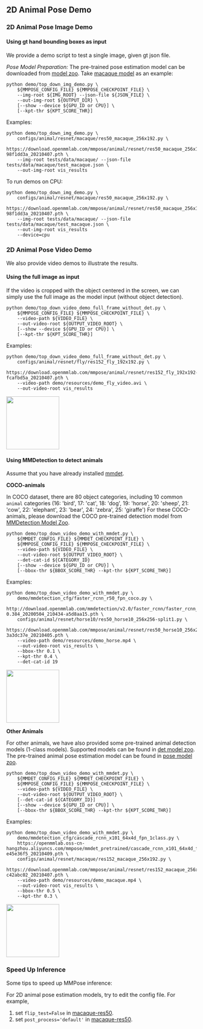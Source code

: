 ## 2D Animal Pose Demo

### 2D Animal Pose Image Demo

#### Using gt hand bounding boxes as input

We provide a demo script to test a single image, given gt json file.

*Pose Model Preparation:*
The pre-trained pose estimation model can be downloaded from [model zoo](https://mmpose.readthedocs.io/en/latest/animal_models.html#).
Take [macaque model](https://download.openmmlab.com/mmpose/animal/resnet/res50_macaque_256x192-98f1dd3a_20210407.pth) as an example:

```shell
python demo/top_down_img_demo.py \
    ${MMPOSE_CONFIG_FILE} ${MMPOSE_CHECKPOINT_FILE} \
    --img-root ${IMG_ROOT} --json-file ${JSON_FILE} \
    --out-img-root ${OUTPUT_DIR} \
    [--show --device ${GPU_ID or CPU}] \
    [--kpt-thr ${KPT_SCORE_THR}]
```

Examples:

```shell
python demo/top_down_img_demo.py \
    configs/animal/resnet/macaque/res50_macaque_256x192.py \
    https://download.openmmlab.com/mmpose/animal/resnet/res50_macaque_256x192-98f1dd3a_20210407.pth \
    --img-root tests/data/macaque/ --json-file tests/data/macaque/test_macaque.json \
    --out-img-root vis_results
```

To run demos on CPU:

```shell
python demo/top_down_img_demo.py \
    configs/animal/resnet/macaque/res50_macaque_256x192.py \
    https://download.openmmlab.com/mmpose/animal/resnet/res50_macaque_256x192-98f1dd3a_20210407.pth \
    --img-root tests/data/macaque/ --json-file tests/data/macaque/test_macaque.json \
    --out-img-root vis_results
    --device=cpu
```

### 2D Animal Pose Video Demo

We also provide video demos to illustrate the results.

#### Using the full image as input

If the video is cropped with the object centered in the screen, we can simply use the full image as the model input (without object detection).

```shell
python demo/top_down_video_demo_full_frame_without_det.py \
    ${MMPOSE_CONFIG_FILE} ${MMPOSE_CHECKPOINT_FILE} \
    --video-path ${VIDEO_FILE} \
    --out-video-root ${OUTPUT_VIDEO_ROOT} \
    [--show --device ${GPU_ID or CPU}] \
    [--kpt-thr ${KPT_SCORE_THR}]
```

Examples:

```shell
python demo/top_down_video_demo_full_frame_without_det.py \
    configs/animal/resnet/fly/res152_fly_192x192.py \
    https://download.openmmlab.com/mmpose/animal/resnet/res152_fly_192x192-fcafbd5a_20210407.pth \
    --video-path demo/resources/demo_fly_video.avi \
    --out-video-root vis_results
```

<img src="https://user-images.githubusercontent.com/11788150/114023530-944c8280-98a5-11eb-86b0-5f6d3e232af0.gif" height="140px" alt><br>

#### Using MMDetection to detect animals

Assume that you have already installed [mmdet](https://github.com/open-mmlab/mmdetection).

**COCO-animals**

In COCO dataset, there are 80 object categories, including 10 common `animal` categories (16: 'bird', 17: 'cat', 18: 'dog', 19: 'horse', 20: 'sheep', 21: 'cow', 22: 'elephant', 23: 'bear', 24: 'zebra', 25: 'giraffe')
For these COCO-animals, please download the COCO pre-trained detection model from [MMDetection Model Zoo](https://mmdetection.readthedocs.io/en/latest/model_zoo.html).

```shell
python demo/top_down_video_demo_with_mmdet.py \
    ${MMDET_CONFIG_FILE} ${MMDET_CHECKPOINT_FILE} \
    ${MMPOSE_CONFIG_FILE} ${MMPOSE_CHECKPOINT_FILE} \
    --video-path ${VIDEO_FILE} \
    --out-video-root ${OUTPUT_VIDEO_ROOT} \
    --det-cat-id ${CATEGORY_ID}
    [--show --device ${GPU_ID or CPU}] \
    [--bbox-thr ${BBOX_SCORE_THR} --kpt-thr ${KPT_SCORE_THR}]
```

Examples:

```shell
python demo/top_down_video_demo_with_mmdet.py \
    demo/mmdetection_cfg/faster_rcnn_r50_fpn_coco.py \
    http://download.openmmlab.com/mmdetection/v2.0/faster_rcnn/faster_rcnn_r50_fpn_2x_coco/faster_rcnn_r50_fpn_2x_coco_bbox_mAP-0.384_20200504_210434-a5d8aa15.pth \
    configs/animal/resnet/horse10/res50_horse10_256x256-split1.py \
    https://download.openmmlab.com/mmpose/animal/resnet/res50_horse10_256x256_split1-3a3dc37e_20210405.pth \
    --video-path demo/resources/demo_horse.mp4 \
    --out-video-root vis_results \
    --bbox-thr 0.1 \
    --kpt-thr 0.4 \
    --det-cat-id 19
```

<img src="https://user-images.githubusercontent.com/11788150/114201893-4446ec00-9989-11eb-808b-5718c47c7b23.gif" height="140px" alt><br>

**Other Animals**

For other animals, we have also provided some pre-trained animal detection models (1-class models). Supported models can be found in [det model zoo](/demo/mmdet_modelzoo.md).
The pre-trained animal pose estimation model can be found in [pose model zoo](https://mmpose.readthedocs.io/en/latest/animal_models.html#).

```shell
python demo/top_down_video_demo_with_mmdet.py \
    ${MMDET_CONFIG_FILE} ${MMDET_CHECKPOINT_FILE} \
    ${MMPOSE_CONFIG_FILE} ${MMPOSE_CHECKPOINT_FILE} \
    --video-path ${VIDEO_FILE} \
    --out-video-root ${OUTPUT_VIDEO_ROOT} \
    [--det-cat-id ${CATEGORY_ID}]
    [--show --device ${GPU_ID or CPU}] \
    [--bbox-thr ${BBOX_SCORE_THR} --kpt-thr ${KPT_SCORE_THR}]
```

Examples:

```shell
python demo/top_down_video_demo_with_mmdet.py \
    demo/mmdetection_cfg/cascade_rcnn_x101_64x4d_fpn_1class.py \
    https://openmmlab.oss-cn-hangzhou.aliyuncs.com/mmpose/mmdet_pretrained/cascade_rcnn_x101_64x4d_fpn_20e_macaque-e45e36f5_20210409.pth \
    configs/animal/resnet/macaque/res152_macaque_256x192.py \
    https://download.openmmlab.com/mmpose/animal/resnet/res152_macaque_256x192-c42abc02_20210407.pth \
    --video-path demo/resources/demo_macaque.mp4 \
    --out-video-root vis_results \
    --bbox-thr 0.5 \
    --kpt-thr 0.3 \
```

<img src="https://user-images.githubusercontent.com/11788150/114205282-b5d46980-998c-11eb-9d6b-85ba47f81252.gif" height="140px" alt><br>

### Speed Up Inference

Some tips to speed up MMPose inference:

For 2D animal pose estimation models, try to edit the config file. For example,

1. set `flip_test=False` in [macaque-res50](/configs/animal/resnet/macaque/res50_macaque_256x192.py#L51).
1. set `post_process='default'` in [macaque-res50](/configs/animal/resnet/macaque/res50_macaque_256x192.py#L52).
